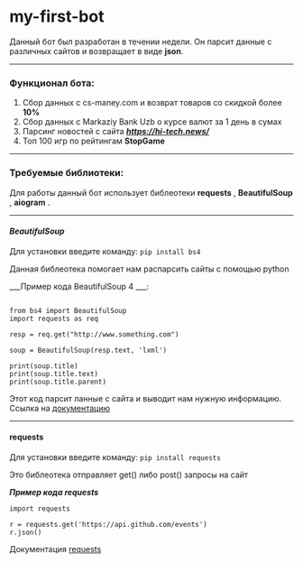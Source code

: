 # my-first-bot
Данный бот был разработан в течении недели. Он парсит данные с различных сайтов и возвращает в виде __json__. 
***
### Функционал бота:

1. Сбор данных с cs-maney.com и возврат товаров со скидкой более __10%__
2. Сбор данных с Markaziy Bank Uzb о курсе валют за 1 день в сумах
3. Парсинг новостей с сайта ___https://hi-tech.news/___ 
4. Топ 100 игр по рейтингам __StopGame__ 
***
### Требуемые библиотеки:
Для работы данный бот использует библеотеки __requests__ , __BeautifulSoup__ , __aiogram__ .
***
#### ___BeautifulSoup___ 

Для установки введите команду:
```pip install bs4```

Данная библеотека помогает нам распарсить сайты с помощью python

___Пример кода BeautifulSoup 4 ___:
```

from bs4 import BeautifulSoup
import requests as req
    
resp = req.get("http://www.something.com")
 
soup = BeautifulSoup(resp.text, 'lxml')
 
print(soup.title)
print(soup.title.text)
print(soup.title.parent)

```
Этот код парсит ланные с сайта и выводит нам нужную информацию. Ссылка на [документацию](https://www.crummy.com/software/BeautifulSoup/bs4/doc/)
 
 ***
 #### requests
 
 Для установки введите команду:
```pip install requests ```

Это библеотека отправляет get() либо post() запросы на сайт

___Пример кода requests___

```
import requests

r = requests.get('https://api.github.com/events')
r.json()

```
Документация [requests](https://docs.python-requests.org/en/latest/user/quickstart/)


 

